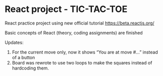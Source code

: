 # React project - TIC-TAC-TOE
React practice project using new official tutorial https://beta.reactjs.org/ 

Basic concepts of React (theory, coding assignments) are finished

Updates:
1. For the current move only, now it shows “You are at move #…” instead of a button
2. Board was rewrote to use two loops to make the squares instead of hardcoding them.